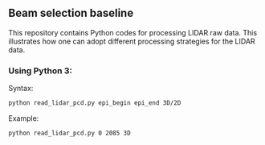 ## Beam selection baseline

This repository contains Python codes for processing LIDAR raw data. This illustrates how one can adopt different processing strategies for the LIDAR data.

### Using Python 3:

Syntax:
```bash
python read_lidar_pcd.py epi_begin epi_end 3D/2D
```

Example:
```bash
python read_lidar_pcd.py 0 2085 3D
```
